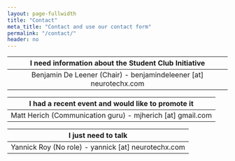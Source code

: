 ```yaml
---
layout: page-fullwidth
title: "Contact"
meta_title: "Contact and use our contact form"
permalink: "/contact/"
header: no
---
```


| I need information about the Student Club Initiative |
| :---: |
| Benjamin De Leener (Chair) - benjamindeleener [at] neurotechx.com |

| I had a recent event and would like to promote it  |
| :---: |
| Matt Herich (Communication guru) - mjherich [at] gmail.com |

| I just need to talk |
| :---: |
| Yannick Roy (No role) - yannick [at] neurotechx.com |
